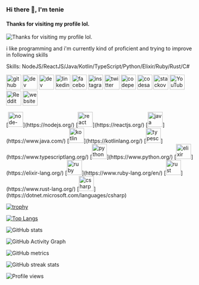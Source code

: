 ### Hi there 👋, I'm tenie
#### Thanks for visiting my profile lol.
![Thanks for visiting my profile lol.](https://raw.githubusercontent.com/tenieTheFlower/tenieTheFlower/main/teniealtprofilebanner.gif)

i like programming and i'm currently kind of proficient and trying to improve in following skills

Skills: NodeJS/ReactJS/Java/Kotlin/TypeScript/Python/Elixir/Ruby/Rust/C#



[<img src='https://cdn.jsdelivr.net/npm/simple-icons@3.0.1/icons/github.svg' alt='github' height='40'>](https://github.com/tenieTheFlower)  [<img src='https://cdn.jsdelivr.net/npm/simple-icons@3.0.1/icons/dev-dot-to.svg' alt='dev' height='40'>](https://dev.to/none)  [<img src='https://cdn.jsdelivr.net/npm/simple-icons@3.0.1/icons/hashnode.svg' alt='dev' height='40'>](none)  [<img src='https://cdn.jsdelivr.net/npm/simple-icons@3.0.1/icons/linkedin.svg' alt='linkedin' height='40'>](https://www.linkedin.com/in/none/)  [<img src='https://cdn.jsdelivr.net/npm/simple-icons@3.0.1/icons/facebook.svg' alt='facebook' height='40'>](https://www.facebook.com/none)  [<img src='https://cdn.jsdelivr.net/npm/simple-icons@3.0.1/icons/instagram.svg' alt='instagram' height='40'>](https://www.instagram.com/none/)  [<img src='https://cdn.jsdelivr.net/npm/simple-icons@3.0.1/icons/twitter.svg' alt='twitter' height='40'>](https://twitter.com/none)  [<img src='https://cdn.jsdelivr.net/npm/simple-icons@3.0.1/icons/codepen.svg' alt='codepen' height='40'>](https://codepen.io/none)  [<img src='https://cdn.jsdelivr.net/npm/simple-icons@3.0.1/icons/codesandbox.svg' alt='codesandbox' height='40'>](https://codesandbox.io/u/none)  [<img src='https://cdn.jsdelivr.net/npm/simple-icons@3.0.1/icons/stackoverflow.svg' alt='stackoverflow' height='40'>](https://stackoverflow.com/users/none)  [<img src='https://cdn.jsdelivr.net/npm/simple-icons@3.0.1/icons/youtube.svg' alt='YouTube' height='40'>](https://www.youtube.com/channel/nonew)  [<img src='https://cdn.jsdelivr.net/npm/simple-icons@3.0.1/icons/reddit.svg' alt='Reddit' height='40'>](https://www.reddit.com/user/none)  [<img src='https://cdn.jsdelivr.net/npm/simple-icons@3.0.1/icons/icloud.svg' alt='website' height='40'>](none) 
<div> [<img src='https://cdn.jsdelivr.net/npm/simple-icons@3.0.1/icons/node-dot-js.svg' alt='node-dot-js' height='40'>](https://nodejs.org/)  [<img src='https://cdn.jsdelivr.net/npm/simple-icons@3.0.1/icons/react.svg' alt='react' height='40'>](https://reactjs.org/)  [<img src='https://cdn.jsdelivr.net/npm/simple-icons@3.0.1/icons/java.svg' alt='java' height='40'>](https://www.java.com/)  [<img src='https://cdn.jsdelivr.net/npm/simple-icons@3.0.1/icons/kotlin.svg' alt='kotlin' height='40'>](https://kotlinlang.org/)  [<img src='https://cdn.jsdelivr.net/npm/simple-icons@3.0.1/icons/typescript.svg' alt='typescript' height='40'>](https://www.typescriptlang.org/)  [<img src='https://cdn.jsdelivr.net/npm/simple-icons@3.0.1/icons/python.svg' alt='python' height='40'>](https://www.python.org/)  [<img src='https://cdn.jsdelivr.net/npm/simple-icons@3.0.1/icons/elixir.svg' alt='elixir' height='40'>](https://elixir-lang.org/)  [<img src='https://cdn.jsdelivr.net/npm/simple-icons@3.0.1/icons/ruby.svg' alt='ruby' height='40'>](https://www.ruby-lang.org/en/)  [<img src='https://cdn.jsdelivr.net/npm/simple-icons@3.0.1/icons/rust.svg' alt='rust' height='40'>](https://www.rust-lang.org/)  [<img src='https://cdn.jsdelivr.net/npm/simple-icons@3.0.1/icons/csharp.svg' alt='csharp' height='40'>](https://dotnet.microsoft.com/languages/csharp)  
</div>



[![trophy](https://github-profile-trophy.vercel.app/?username=tenieTheFlower)](https://github.com/ryo-ma/github-profile-trophy)

[![Top Langs](https://github-readme-stats.vercel.app/api/top-langs/?username=tenieTheFlower)](https://github.com/anuraghazra/github-readme-stats)

![GitHub stats](https://github-readme-stats.vercel.app/api?username=tenieTheFlower&show_icons=true&count_private=true)  

![GitHub Activity Graph](https://activity-graph.herokuapp.com/graph?username=tenieTheFlower)  

![GitHub metrics](https://metrics.lecoq.io/tenieTheFlower)  

![GitHub streak stats](https://github-readme-streak-stats.herokuapp.com/?user=tenieTheFlower)  

![Profile views](https://gpvc.arturio.dev/tenieTheFlower)  
